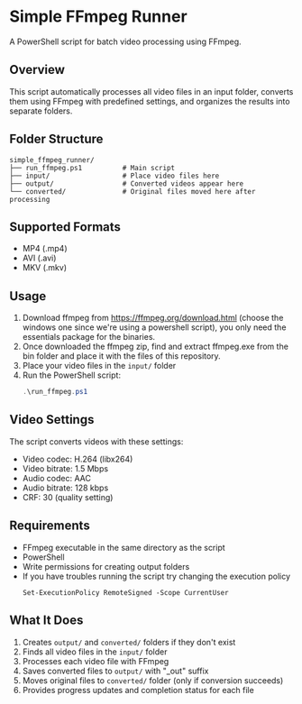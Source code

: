 # Simple FFmpeg Runner

A PowerShell script for batch video processing using FFmpeg.

## Overview

This script automatically processes all video files in an input folder, converts them using FFmpeg with predefined settings, and organizes the results into separate folders.

## Folder Structure

```
simple_ffmpeg_runner/
├── run_ffmpeg.ps1          # Main script
├── input/                  # Place video files here
├── output/                 # Converted videos appear here
└── converted/              # Original files moved here after processing
```

## Supported Formats

- MP4 (.mp4)
- AVI (.avi)
- MKV (.mkv)

## Usage

1. Download ffmpeg from https://ffmpeg.org/download.html (choose the windows one since we're using a powershell script), you only need the essentials package for the binaries.
2. Once downloaded the ffmpeg zip, find and extract ffmpeg.exe from the bin folder and place it with the files of this repository.
3. Place your video files in the `input/` folder
4. Run the PowerShell script:
   ```powershell
   .\run_ffmpeg.ps1
   ```

## Video Settings

The script converts videos with these settings:

- Video codec: H.264 (libx264)
- Video bitrate: 1.5 Mbps
- Audio codec: AAC
- Audio bitrate: 128 kbps
- CRF: 30 (quality setting)

## Requirements

- FFmpeg executable in the same directory as the script
- PowerShell
- Write permissions for creating output folders
- If you have troubles running the script try changing the execution policy
  ```
  Set-ExecutionPolicy RemoteSigned -Scope CurrentUser
  ```

## What It Does

1. Creates `output/` and `converted/` folders if they don't exist
2. Finds all video files in the `input/` folder
3. Processes each video file with FFmpeg
4. Saves converted files to `output/` with "\_out" suffix
5. Moves original files to `converted/` folder (only if conversion succeeds)
6. Provides progress updates and completion status for each file
